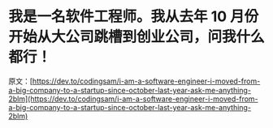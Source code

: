 # 我是一名软件工程师。我从去年 10 月份开始从大公司跳槽到创业公司，问我什么都行！

原文：[https://dev.to/codingsam/i-am-a-software-engineer-i-moved-from-a-big-company-to-a-startup-since-october-last-year-ask-me-anything-2blm](https://dev.to/codingsam/i-am-a-software-engineer-i-moved-from-a-big-company-to-a-startup-since-october-last-year-ask-me-anything-2blm)